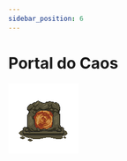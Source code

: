 ```yaml
---
sidebar_position: 6
---
```


# Portal do Caos
![Portal do Caos](https://raw.githubusercontent.com/Orna-Brasil/Assets/main/Edificios/Chaos_Portal.webp)